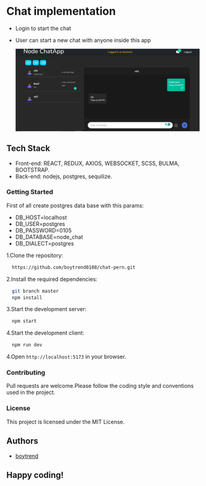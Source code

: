 # Chat implementation

- Login to start the chat
- User can start a new chat with anyone inside this app

  ![App Screenshot](https://raw.githubusercontent.com/boytrend0108/chat-pern/master/images/node%20chat.png)

## Tech Stack

- Front-end: REACT, REDUX, AXIOS, WEBSOCKET, SCSS, BULMA, BOOTSTRAP.
- Back-end: nodejs, postgres, sequilize.

### Getting Started

First of all create postgres data base with this params:
- DB_HOST=localhost
- DB_USER=postgres
- DB_PASSWORD=0105
- DB_DATABASE=node_chat
- DB_DIALECT=postgres

1.Clone the repository:

```bash
  https://github.com/boytrend0108/chat-pern.git
```

2.Install the required dependencies:

```bash
  git branch master
  npm install
```

3.Start the development server:

```bash
  npm start
```

4.Start the development client:

```bash
  npm run dev
```

4.Open `http://localhost:5173` in your browser.

### Contributing

Pull requests are welcome.Please follow the coding style and conventions used in the project.

### License

This project is licensed under the MIT License.

## Authors

- [boytrend](https://github.com/boytrend0108)

## Happy coding!
